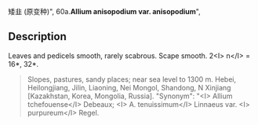 矮韭 (原变种)",
60a.**Allium anisopodium var. anisopodium**",

## Description
Leaves and pedicels smooth, rarely scabrous. Scape smooth. 2&lt;I&gt; n&lt;/I&gt; = 16*, 32*.

> Slopes, pastures, sandy places; near sea level to 1300 m. Hebei, Heilongjiang, Jilin, Liaoning, Nei Mongol, Shandong, N Xinjiang [Kazakhstan, Korea, Mongolia, Russia].
  "Synonym": "&lt;I&gt; Allium tchefouense&lt;/I&gt; Debeaux; &lt;I&gt; A. tenuissimum&lt;/I&gt; Linnaeus var. &lt;I&gt; purpureum&lt;/I&gt; Regel.
